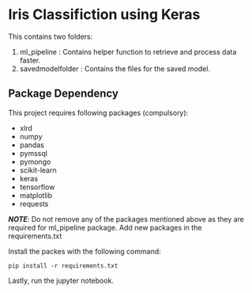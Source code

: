 # Iris Classifiction using Keras
This contains two folders:

1. ml_pipeline : Contains helper function to retrieve and process data faster.
2. savedmodelfolder : Contains the files for the saved model.

## Package Dependency
This project requires following packages (compulsory):
* xlrd
* numpy
* pandas
* pymssql
* pymongo
* scikit-learn
* keras
* tensorflow
* matplotlib
* requests

**_NOTE_**: Do not remove any of the packages mentioned above as they are required for ml_pipeline package. Add new packages in the requirements.txt

Install the packes with the following command:

```shell
pip install -r requirements.txt
```

Lastly, run the jupyter notebook.
